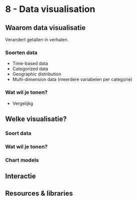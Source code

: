 # 8 - Data visualisation
## Waarom data visualisatie
Verandert getallen in verhalen.
### Soorten data
- Time-based data
- Categorized data
- Geographic distribution
- Multi-dimension data (meerdere variabelen per categorie)

### Wat wil je tonen?
- Vergelijkg
## Welke visualisatie?
### Soort data
### Wat wil je tonen?
### Chart models
## Interactie
## Resources & libraries
<!--stackedit_data:
eyJoaXN0b3J5IjpbLTIxMjgwMTQ4MDcsLTE4OTUwMzI4NSwtMT
EzNzE0MTc5Nyw1NzE2MzI3MzVdfQ==
-->